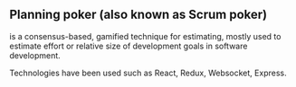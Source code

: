 ## Planning poker (also known as Scrum poker)
is a consensus-based, gamified technique for estimating, mostly used to estimate effort or relative size of development goals in software development.

Technologies have been used such as React, Redux, Websocket, Express.
